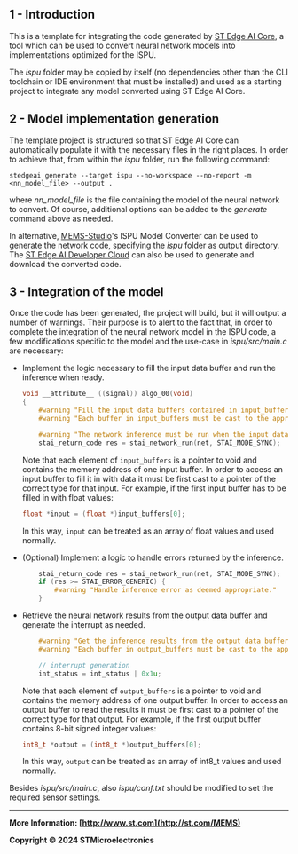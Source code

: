 ## 1 - Introduction

This is a template for integrating the code generated by [ST Edge AI Core](https://www.st.com/en/development-tools/stedgeai-core.html), a tool which can be used to convert neural network models into implementations optimized for the ISPU.

The *ispu* folder may be copied by itself (no dependencies other than the CLI toolchain or IDE environment that must be installed) and used as a starting project to integrate any model converted using ST Edge AI Core.


## 2 - Model implementation generation

The template project is structured so that ST Edge AI Core can automatically populate it with the necessary files in the right places. In order to achieve that, from within the *ispu* folder, run the following command:

```shell
stedgeai generate --target ispu --no-workspace --no-report -m <nn_model_file> --output .
```

where *nn_model_file* is the file containing the model of the neural network to convert. Of course, additional options can be added to the *generate* command above as needed.

In alternative, [MEMS-Studio](https://www.st.com/en/development-tools/mems-studio.html)'s ISPU Model Converter can be used to generate the network code, specifying the *ispu* folder as output directory. The [ST Edge AI Developer Cloud](https://www.st.com/en/development-tools/stedgeai-dc.html) can also be used to generate and download the converted code.


## 3 - Integration of the model

Once the code has been generated, the project will build, but it will output a number of warnings. Their purpose is to alert to the fact that, in order to complete the integration of the neural network model in the ISPU code, a few modifications specific to the model and the use-case in *ispu/src/main.c* are necessary:

* Implement the logic necessary to fill the input data buffer and run the inference when ready.

  ```c
  void __attribute__ ((signal)) algo_00(void)
  {
      #warning "Fill the input data buffers contained in input_buffers."
      #warning "Each buffer in input_buffers must be cast to the appropriate type before accessing it."

      #warning "The network inference must be run when the input data buffers are ready."
      stai_return_code res = stai_network_run(net, STAI_MODE_SYNC);
  ```
  Note that each element of `input_buffers` is a pointer to void and contains the memory address of one input buffer. In order to access an input buffer to fill it in with data it must be first cast to a pointer of the correct type for that input. For example, if the first input buffer has to be filled in with float values:
  ```c
  float *input = (float *)input_buffers[0];
  ```
  In this way, `input` can be treated as an array of float values and used normally.

* (Optional) Implement a logic to handle errors returned by the inference.

  ```c
      stai_return_code res = stai_network_run(net, STAI_MODE_SYNC);
      if (res >= STAI_ERROR_GENERIC) {
          #warning "Handle inference error as deemed appropriate."
      }
  ```

* Retrieve the neural network results from the output data buffer and generate the interrupt as needed.

  ```c
      #warning "Get the inference results from the output data buffers contained in output_buffers."
      #warning "Each buffer in output_buffers must be cast to the appropriate type before accessing it."

      // interrupt generation
      int_status = int_status | 0x1u;
  ```
  Note that each element of `output_buffers` is a pointer to void and contains the memory address of one output buffer. In order to access an output buffer to read the results it must be first cast to a pointer of the correct type for that output. For example, if the first output buffer contains 8-bit signed integer values:
  ```c
  int8_t *output = (int8_t *)output_buffers[0];
  ```
  In this way, `output` can be treated as an array of int8_t values and used normally.

Besides *ispu/src/main.c*, also *ispu/conf.txt* should be modified to set the required sensor settings.

------

**More Information: [http://www.st.com](http://st.com/MEMS)**

**Copyright © 2024 STMicroelectronics**
